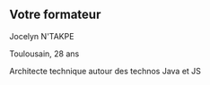 ## Votre formateur

Jocelyn N'TAKPE

Toulousain, 28 ans

Architecte technique autour des technos Java et JS
